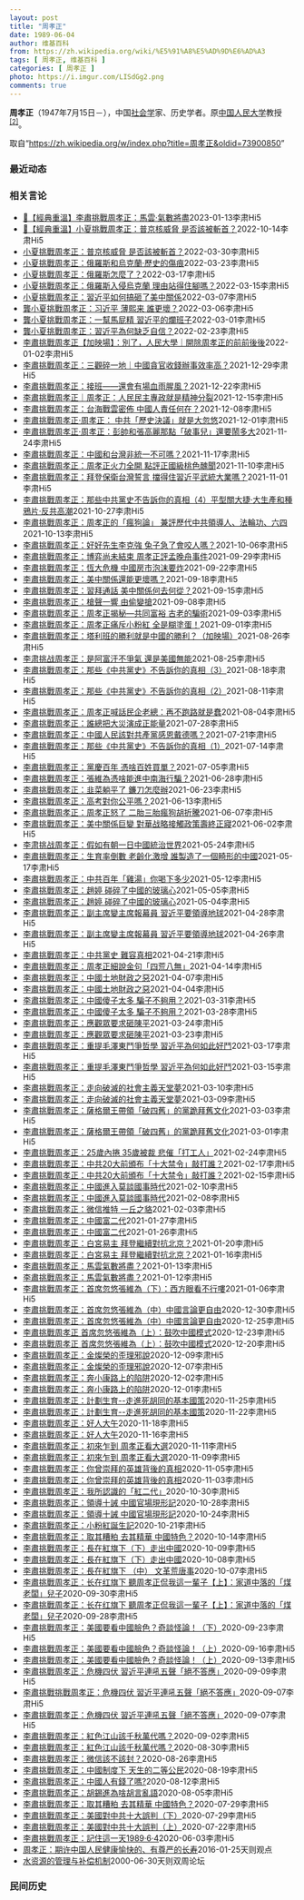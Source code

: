 ```yaml
---
layout: post
title: "周孝正"
date: 1989-06-04
author: 维基百科
from: https://zh.wikipedia.org/wiki/%E5%91%A8%E5%AD%9D%E6%AD%A3
tags: [ 周孝正, 维基百科 ]
categories: [ 周孝正 ]
photo: https://i.imgur.com/LISdGg2.png
comments: true
---
```

<div class="mw-parser-output">
<p><b>周孝正</b>（1947年7月15日<span class="useeditintro" title="Template:BLP editintro">－</span>），中国<a href="/wiki/%E7%A4%BE%E4%BC%9A%E5%AD%A6" title="社会学">社会学</a>家、历史学者。原<a href="/wiki/%E4%B8%AD%E5%9B%BD%E4%BA%BA%E6%B0%91%E5%A4%A7%E5%AD%A6" title="中国人民大学">中国人民大学</a>教授<sup id="cite_ref-2" class="reference"><a href="#cite_note-2">[2]</a></sup>。
</p>
</div><!--esi <esi:include src="/esitest-fa8a495983347898/content" /> --><noscript><img src="//zh.wikipedia.org/wiki/Special:CentralAutoLogin/start?type=1x1" alt="" title="" width="1" height="1" style="border: none; position: absolute;"></noscript>
<div class="printfooter" data-nosnippet="">取自“<a dir="ltr" href="https://zh.wikipedia.org/w/index.php?title=周孝正&amp;oldid=73900850">https://zh.wikipedia.org/w/index.php?title=周孝正&amp;oldid=73900850</a>”</div><div id="recent-news"><h3>最近动态</h3><ul></ul></div><div id="open-opinion"><h3>相关言论</h3><ul><li><a href="https://nodebe4.github.io/opinion/2023-01-13/%E7%B6%93%E5%85%B8%E9%87%8D%E6%BA%AB-%E6%9D%8E%E8%82%85%E6%8C%91%E6%88%B0%E5%91%A8%E5%AD%9D%E6%AD%A3-%E9%A6%AC%E9%9B%B2-%E6%B0%A3%E6%95%B8%E5%B0%87%E7%9B%A1/" title="Hi5第一頻道">🌟【經典重溫】李肅挑戰周孝正：馬雲·氣數將盡</a><time>2023-01-13</time><a class="tag">李肃Hi5</a></li>
<li><a href="https://nodebe4.github.io/opinion/2022-10-14/%E7%B6%93%E5%85%B8%E9%87%8D%E6%BA%AB-%E5%B0%8F%E5%A4%8F%E6%8C%91%E6%88%B0%E5%91%A8%E5%AD%9D%E6%AD%A3-%E6%99%AE%E4%BA%AC%E6%A0%B8%E5%A8%81%E8%84%85-%E6%98%AF%E5%90%A6%E8%A9%B2%E8%A2%AB%E6%96%AC%E9%A6%96/" title="Hi5第一頻道">🌟【經典重溫】小夏挑戰周孝正：普京核威脅 是否該被斬首？</a><time>2022-10-14</time><a class="tag">李肃Hi5</a></li>
<li><a href="https://nodebe4.github.io/opinion/2022-03-30/%E5%B0%8F%E5%A4%8F%E6%8C%91%E6%88%B0%E5%91%A8%E5%AD%9D%E6%AD%A3-%E6%99%AE%E4%BA%AC%E6%A0%B8%E5%A8%81%E8%84%85-%E6%98%AF%E5%90%A6%E8%A9%B2%E8%A2%AB%E6%96%AC%E9%A6%96/" title="Hi5第一頻道">小夏挑戰周孝正：普京核威脅 是否該被斬首？</a><time>2022-03-30</time><a class="tag">李肃Hi5</a></li>
<li><a href="https://nodebe4.github.io/opinion/2022-03-23/%E5%B0%8F%E5%A4%8F%E6%8C%91%E6%88%B0%E5%91%A8%E5%AD%9D%E6%AD%A3-%E4%BF%84%E7%BE%85%E6%96%AF%E5%92%8C%E7%83%8F%E5%85%8B%E8%98%AD-%E6%AD%B7%E5%8F%B2%E7%9A%84%E5%82%B7%E7%97%95/" title="Hi5第一頻道">小夏挑戰周孝正：俄羅斯和烏克蘭·歷史的傷痕</a><time>2022-03-23</time><a class="tag">李肃Hi5</a></li>
<li><a href="https://nodebe4.github.io/opinion/2022-03-17/%E5%B0%8F%E5%A4%8F%E6%8C%91%E6%88%B0%E5%91%A8%E5%AD%9D%E6%AD%A3-%E4%BF%84%E7%BE%85%E6%96%AF%E6%80%8E%E9%BA%BC%E4%BA%86/" title="Hi5第一頻道">小夏挑戰周孝正：俄羅斯怎麼了？</a><time>2022-03-17</time><a class="tag">李肃Hi5</a></li>
<li><a href="https://nodebe4.github.io/opinion/2022-03-15/%E5%B0%8F%E5%A4%8F%E6%8C%91%E6%88%B0%E5%91%A8%E5%AD%9D%E6%AD%A3-%E4%BF%84%E7%BE%85%E6%96%AF%E5%85%A5%E4%BE%B5%E7%83%8F%E5%85%8B%E8%98%AD-%E7%90%86%E7%94%B1%E7%AB%99%E5%BE%97%E4%BD%8F%E8%85%B3%E5%97%8E/" title="Hi5第一頻道">小夏挑戰周孝正：俄羅斯入侵烏克蘭 理由站得住腳嗎？</a><time>2022-03-15</time><a class="tag">李肃Hi5</a></li>
<li><a href="https://nodebe4.github.io/opinion/2022-03-07/%E5%B0%8F%E5%A4%8F%E6%8C%91%E6%88%B0%E5%91%A8%E5%AD%9D%E6%AD%A3-%E7%BF%92%E8%BF%91%E5%B9%B3%E5%A6%82%E4%BD%95%E6%90%9E%E7%A0%B8%E4%BA%86%E7%BE%8E%E4%B8%AD%E9%97%9C%E4%BF%82/" title="Hi5第一頻道">小夏挑戰周孝正：習近平如何搞砸了美中關係</a><time>2022-03-07</time><a class="tag">李肃Hi5</a></li>
<li><a href="https://nodebe4.github.io/opinion/2022-03-06/%E9%BE%94%E5%B0%8F%E5%A4%8F%E6%8C%91%E6%88%B0%E5%91%A8%E5%AD%9D%E6%AD%A3-%E4%B9%A0%E8%BF%91%E5%B9%B3-%E8%96%84%E7%86%99%E6%9D%A5-%E8%AA%B0%E6%9B%B4%E5%A3%9E/" title="Hi5第一頻道">龔小夏挑戰周孝正：习近平 薄熙来 誰更壞？</a><time>2022-03-06</time><a class="tag">李肃Hi5</a></li>
<li><a href="https://nodebe4.github.io/opinion/2022-03-01/%E9%BE%94%E5%B0%8F%E5%A4%8F%E6%8C%91%E6%88%B0%E5%91%A8%E5%AD%9D%E6%AD%A3-%E4%B8%80%E5%B9%AB%E9%A6%AC%E5%B1%81%E7%B2%BE-%E7%BF%92%E8%BF%91%E5%B9%B3%E7%9A%84%E7%88%9B%E7%8F%AD%E5%AD%90/" title="Hi5第一頻道">龔小夏挑戰周孝正：一幫馬屁精 習近平的爛班子</a><time>2022-03-01</time><a class="tag">李肃Hi5</a></li>
<li><a href="https://nodebe4.github.io/opinion/2022-02-23/%E9%BE%94%E5%B0%8F%E5%A4%8F%E6%8C%91%E6%88%B0%E5%91%A8%E5%AD%9D%E6%AD%A3-%E7%BF%92%E8%BF%91%E5%B9%B3%E7%82%BA%E4%BD%95%E7%BC%BA%E4%B9%8F%E8%87%AA%E4%BF%A1/" title="Hi5第一頻道">龔小夏挑戰周孝正：習近平為何缺乏自信？</a><time>2022-02-23</time><a class="tag">李肃Hi5</a></li>
<li><a href="https://nodebe4.github.io/opinion/2022-01-02/%E6%9D%8E%E8%82%85%E6%8C%91%E6%88%B0%E5%91%A8%E5%AD%9D%E6%AD%A3-%E5%8A%A0%E6%98%A0%E5%A0%B4-%E5%88%A5%E4%BA%86-%E4%BA%BA%E6%B0%91%E5%A4%A7%E5%AD%B8-%E9%96%8B%E9%99%A4%E5%91%A8%E5%AD%9D%E6%AD%A3%E7%9A%84%E5%89%8D%E5%89%8D%E5%BE%8C%E5%BE%8C/" title="李肅Hi5第一頻道">李肅挑戰周孝正【加映場】：別了，人民大學｜開除周孝正的前前後後</a><time>2022-01-02</time><a class="tag">李肃Hi5</a></li>
<li><a href="https://nodebe4.github.io/opinion/2021-12-29/%E6%9D%8E%E8%82%85%E6%8C%91%E6%88%B0%E5%91%A8%E5%AD%9D%E6%AD%A3-%E4%B8%89%E8%A7%80%E7%A2%8E%E4%B8%80%E5%9C%B0-%E4%B8%AD%E5%9C%8B%E8%B2%AA%E5%AE%98%E6%94%B6%E9%8C%A2%E8%BE%A6%E4%BA%8B%E6%95%88%E7%8E%87%E9%AB%98/" title="李肅Hi5第一頻道">李肅挑戰周孝正：三觀碎一地｜中國貪官收錢辦事效率高？</a><time>2021-12-29</time><a class="tag">李肃Hi5</a></li>
<li><a href="https://nodebe4.github.io/opinion/2021-12-22/%E6%9D%8E%E8%82%85%E6%8C%91%E6%88%B0%E5%91%A8%E5%AD%9D%E6%AD%A3-%E6%8E%A5%E7%8F%AD-%E9%82%84%E6%9C%83%E6%9C%89%E5%A0%B4%E8%A1%80%E9%9B%A8%E8%85%A5%E9%A2%A8/" title="李肅Hi5第一頻道">李肅挑戰周孝正：接班——還會有場血雨腥風？</a><time>2021-12-22</time><a class="tag">李肃Hi5</a></li>
<li><a href="https://nodebe4.github.io/opinion/2021-12-15/%E6%9D%8E%E8%82%85%E6%8C%91%E6%88%B0%E5%91%A8%E5%AD%9D%E6%AD%A3-%E5%91%A8%E5%AD%9D%E6%AD%A3-%E4%BA%BA%E6%B0%91%E6%B0%91%E4%B8%BB%E5%B0%88%E6%94%BF%E5%B0%B1%E6%98%AF%E7%B2%BE%E7%A5%9E%E5%88%86%E8%A3%82/" title="李肅Hi5第一頻道">李肅挑戰周孝正｜周孝正：人民民主專政就是精神分裂</a><time>2021-12-15</time><a class="tag">李肃Hi5</a></li>
<li><a href="https://nodebe4.github.io/opinion/2021-12-08/%E6%9D%8E%E8%82%85%E6%8C%91%E6%88%B0%E5%91%A8%E5%AD%9D%E6%AD%A3-%E5%8F%B0%E6%B5%B7%E6%88%B0%E9%9B%B2%E5%AF%86%E4%BD%88-%E4%B8%AD%E5%9C%8B%E4%BA%BA%E8%B2%AC%E4%BB%BB%E4%BD%95%E5%9C%A8/" title="李肅Hi5第一頻道">李肅挑戰周孝正：台海戰雲密佈 中國人責任何在？</a><time>2021-12-08</time><a class="tag">李肃Hi5</a></li>
<li><a href="https://nodebe4.github.io/opinion/2021-12-01/%E6%9D%8E%E8%82%85%E6%8C%91%E6%88%B0%E5%91%A8%E5%AD%9D%E6%AD%A3-%E5%91%A8%E5%AD%9D%E6%AD%A3-%E4%B8%AD%E5%85%B1-%E6%AD%B7%E5%8F%B2%E6%B1%BA%E8%AD%B0-%E5%B0%B1%E6%98%AF%E5%A4%A7%E5%BF%BD%E6%82%A0/" title="李肅Hi5第一頻道">李肅挑戰周孝正·周孝正： 中共「歷史決議」就是大忽悠</a><time>2021-12-01</time><a class="tag">李肃Hi5</a></li>
<li><a href="https://nodebe4.github.io/opinion/2021-11-24/%E6%9D%8E%E8%82%85%E6%8C%91%E6%88%B0%E5%91%A8%E5%AD%9D%E6%AD%A3-%E5%91%A8%E5%AD%9D%E6%AD%A3-%E5%BD%AD%E5%B8%A5%E5%92%8C%E5%BC%B5%E9%AB%98%E9%BA%97%E9%82%A3%E9%BB%9E-%E7%A0%B4%E4%BA%8B%E5%85%92-%E9%82%84%E8%A6%81%E9%AC%A7%E5%A4%9A%E5%A4%A7/" title="李肅Hi5第一頻道">李肅挑戰周孝正·周孝正：彭帥和張高麗那點「破事兒」還要鬧多大</a><time>2021-11-24</time><a class="tag">李肃Hi5</a></li>
<li><a href="https://nodebe4.github.io/opinion/2021-11-17/%E6%9D%8E%E8%82%85%E6%8C%91%E6%88%B0%E5%91%A8%E5%AD%9D%E6%AD%A3-%E4%B8%AD%E5%9C%8B%E5%92%8C%E5%8F%B0%E7%81%A3%E9%9D%9E%E7%B5%B1%E4%B8%80%E4%B8%8D%E5%8F%AF%E5%97%8E/" title="李肅Hi5第一頻道">李肅挑戰周孝正：中國和台灣非統一不可嗎？</a><time>2021-11-17</time><a class="tag">李肃Hi5</a></li>
<li><a href="https://nodebe4.github.io/opinion/2021-11-10/%E6%9D%8E%E8%82%85%E6%8C%91%E6%88%B0%E5%91%A8%E5%AD%9D%E6%AD%A3-%E5%91%A8%E5%AD%9D%E6%AD%A3%E7%81%AB%E5%8A%9B%E5%85%A8%E9%96%8B-%E9%BB%9E%E8%A9%95%E6%AD%A3%E5%9C%8B%E7%B4%9A%E6%A1%83%E8%89%B2%E9%86%9C%E8%81%9E/" title="李肅Hi5第一頻道">李肅挑戰周孝正：周孝正火力全開 點評正國級桃色醜聞</a><time>2021-11-10</time><a class="tag">李肃Hi5</a></li>
<li><a href="https://nodebe4.github.io/opinion/2021-11-01/%E6%9D%8E%E8%82%85%E6%8C%91%E6%88%B0%E5%91%A8%E5%AD%9D%E6%AD%A3-%E6%8B%9C%E7%99%BB%E4%BF%9D%E8%A1%9B%E5%8F%B0%E7%81%A3%E8%AA%93%E8%A8%80-%E6%93%8B%E5%BE%97%E4%BD%8F%E7%BF%92%E8%BF%91%E5%B9%B3%E6%AD%A6%E7%B5%B1%E5%A4%A7%E6%A5%AD%E5%97%8E/" title="李肅Hi5第一頻道">李肅挑戰周孝正：拜登保衛台灣誓言 擋得住習近平武統大業嗎？</a><time>2021-11-01</time><a class="tag">李肃Hi5</a></li>
<li><a href="https://nodebe4.github.io/opinion/2021-10-27/%E6%9D%8E%E8%82%85%E6%8C%91%E6%88%B0%E5%91%A8%E5%AD%9D%E6%AD%A3-%E9%82%A3%E4%BA%9B%E4%B8%AD%E5%85%B1%E9%BB%A8%E5%8F%B2%E4%B8%8D%E5%91%8A%E8%A8%B4%E4%BD%A0%E7%9A%84%E7%9C%9F%E7%9B%B8-4-%E5%B9%B3%E5%9E%8B%E9%97%9C%E5%A4%A7%E6%8D%B7-%E5%A4%A7%E7%94%9F%E7%94%A2%E5%92%8C%E7%A8%AE%E9%B4%89%E7%89%87-%E5%8F%8D%E5%85%B1%E9%AB%98%E6%BD%AE/" title="李肅Hi5第一頻道">李肅挑戰周孝正：那些中共黨史不告訴你的真相（4）平型關大捷·大生產和種鴉片·反共高潮</a><time>2021-10-27</time><a class="tag">李肃Hi5</a></li>
<li><a href="https://nodebe4.github.io/opinion/2021-10-13/%E6%9D%8E%E8%82%85%E6%8C%91%E6%88%B0%E5%91%A8%E5%AD%9D%E6%AD%A3-%E5%91%A8%E5%AD%9D%E6%AD%A3%E7%9A%84-%E7%98%8B%E7%8B%97%E8%AB%96-%E5%85%BC%E8%A9%95%E6%AD%B7%E4%BB%A3%E4%B8%AD%E5%85%B1%E9%A0%98%E5%B0%8E%E4%BA%BA-%E6%B3%95%E8%BC%AA%E5%8A%9F-%E5%85%AD%E5%9B%9B/" title="李肅Hi5第一頻道">李肅挑戰周孝正：周孝正的「瘋狗論」 兼評歷代中共領導人、法輪功、六四</a><time>2021-10-13</time><a class="tag">李肃Hi5</a></li>
<li><a href="https://nodebe4.github.io/opinion/2021-10-06/%E6%9D%8E%E8%82%85%E6%8C%91%E6%88%B0%E5%91%A8%E5%AD%9D%E6%AD%A3-%E5%A5%BD%E5%A5%BD%E5%85%88%E7%94%9F%E6%9D%8E%E5%85%8B%E5%BC%B7-%E5%85%94%E5%AD%90%E6%80%A5%E4%BA%86%E6%9C%83%E5%92%AC%E4%BA%BA%E5%97%8E/" title="李肅Hi5第一頻道">李肅挑戰周孝正：好好先生李克強 兔子急了會咬人嗎？</a><time>2021-10-06</time><a class="tag">李肃Hi5</a></li>
<li><a href="https://nodebe4.github.io/opinion/2021-09-29/%E6%9D%8E%E8%82%85%E6%8C%91%E6%88%B0%E5%91%A8%E5%AD%9D%E6%AD%A3-%E5%8D%9A%E5%BC%88%E5%B0%9A%E6%9C%AA%E7%B5%90%E6%9D%9F-%E5%91%A8%E5%AD%9D%E6%AD%A3%E8%A9%95%E5%AD%9F%E6%99%9A%E8%88%9F%E4%BA%8B%E4%BB%B6/" title="李肅Hi5第一頻道">李肅挑戰周孝正：博弈尚未結束 周孝正評孟晚舟事件</a><time>2021-09-29</time><a class="tag">李肃Hi5</a></li>
<li><a href="https://nodebe4.github.io/opinion/2021-09-22/%E6%9D%8E%E8%82%85%E6%8C%91%E6%88%B0%E5%91%A8%E5%AD%9D%E6%AD%A3-%E6%81%86%E5%A4%A7%E5%8D%B1%E6%A9%9F-%E4%B8%AD%E5%9C%8B%E6%88%BF%E5%B8%82%E6%B3%A1%E6%B2%AB%E8%A6%81%E7%82%B8/" title="李肅Hi5第一頻道">李肅挑戰周孝正：恆大危機 中國房市泡沫要炸</a><time>2021-09-22</time><a class="tag">李肃Hi5</a></li>
<li><a href="https://nodebe4.github.io/opinion/2021-09-18/%E6%9D%8E%E8%82%85%E6%8C%91%E6%88%B0%E5%91%A8%E5%AD%9D%E6%AD%A3-%E7%BE%8E%E4%B8%AD%E9%97%9C%E4%BF%82%E9%82%84%E8%83%BD%E6%9B%B4%E5%A3%9E%E5%97%8E/" title="李肅Hi5第一頻道">李肅挑戰周孝正：美中關係還能更壞嗎？</a><time>2021-09-18</time><a class="tag">李肃Hi5</a></li>
<li><a href="https://nodebe4.github.io/opinion/2021-09-15/%E6%9D%8E%E8%82%85%E6%8C%91%E6%88%B0%E5%91%A8%E5%AD%9D%E6%AD%A3-%E7%BF%92%E6%8B%9C%E9%80%9A%E8%A9%B1-%E7%BE%8E%E4%B8%AD%E9%97%9C%E4%BF%82%E4%BD%95%E5%8E%BB%E4%BD%95%E5%BE%9E/" title="李肅Hi5第一頻道">李肅挑戰周孝正：習拜通話 美中關係何去何從？</a><time>2021-09-15</time><a class="tag">李肃Hi5</a></li>
<li><a href="https://nodebe4.github.io/opinion/2021-09-08/%E6%9D%8E%E8%82%85%E6%8C%91%E6%88%B0%E5%91%A8%E5%AD%9D%E6%AD%A3-%E6%A7%8D%E8%81%B2%E4%B8%80%E9%9F%BF-%E7%94%B1%E5%81%B7%E8%AE%8A%E6%90%B6/" title="李肅Hi5第一頻道">李肅挑戰周孝正：槍聲一響 由偷變搶</a><time>2021-09-08</time><a class="tag">李肃Hi5</a></li>
<li><a href="https://nodebe4.github.io/opinion/2021-09-03/%E6%9D%8E%E8%82%85%E6%8C%91%E6%88%B0%E5%91%A8%E5%AD%9D%E6%AD%A3-%E5%91%A8%E5%AD%9D%E6%AD%A3%E6%8F%AD%E7%A7%98-%E5%85%B1%E5%90%8C%E5%AF%8C%E8%A3%95-%E5%8F%A4%E8%80%81%E7%9A%84%E9%A8%99%E8%A1%93/" title="李肅Hi5第一頻道">李肅挑戰周孝正：周孝正揭秘—共同富裕 古老的騙術</a><time>2021-09-03</time><a class="tag">李肃Hi5</a></li>
<li><a href="https://nodebe4.github.io/opinion/2021-09-01/%E6%9D%8E%E8%82%85%E6%8C%91%E6%88%B0%E5%91%A8%E5%AD%9D%E6%AD%A3-%E5%91%A8%E5%AD%9D%E6%AD%A3%E7%97%9B%E6%96%A5%E5%B0%8F%E7%B2%89%E7%B4%85-%E5%85%A8%E6%98%AF%E7%B3%8A%E5%A1%97%E8%9B%8B/" title="李肅Hi5第一頻道">李肅挑戰周孝正：周孝正痛斥小粉紅 全是糊塗蛋！</a><time>2021-09-01</time><a class="tag">李肃Hi5</a></li>
<li><a href="https://nodebe4.github.io/opinion/2021-08-26/%E6%9D%8E%E8%82%85%E6%8C%91%E6%88%B0%E5%91%A8%E5%AD%9D%E6%AD%A3-%E5%A1%94%E5%88%A9%E7%8F%AD%E7%9A%84%E5%8B%9D%E5%88%A9%E5%B0%B1%E6%98%AF%E4%B8%AD%E5%9C%8B%E7%9A%84%E5%8B%9D%E5%88%A9-%E5%8A%A0%E6%98%A0%E5%A0%B4/" title="李肅Hi5第一頻道">李肅挑戰周孝正：塔利班的勝利就是中國的勝利？（加映場）</a><time>2021-08-26</time><a class="tag">李肃Hi5</a></li>
<li><a href="https://nodebe4.github.io/opinion/2021-08-25/%E6%9D%8E%E8%82%83%E6%8C%91%E6%88%98%E5%91%A8%E5%AD%9D%E6%AD%A3-%E6%98%AF%E9%98%BF%E5%AF%8C%E6%B1%97%E4%B8%8D%E7%88%AD%E6%B0%A3-%E9%82%84%E6%98%AF%E7%BE%8E%E5%9C%8B%E7%84%A1%E8%83%BD/" title="李肅Hi5第一頻道">李肃挑战周孝正：是阿富汗不爭氣 還是美國無能</a><time>2021-08-25</time><a class="tag">李肃Hi5</a></li>
<li><a href="https://nodebe4.github.io/opinion/2021-08-18/%E6%9D%8E%E8%82%85%E6%8C%91%E6%88%B0%E5%91%A8%E5%AD%9D%E6%AD%A3-%E9%82%A3%E4%BA%9B-%E4%B8%AD%E5%85%B1%E9%BB%A8%E5%8F%B2-%E4%B8%8D%E5%91%8A%E8%A8%B4%E4%BD%A0%E7%9A%84%E7%9C%9F%E7%9B%B8-3/" title="李肅Hi5第一頻道">李肅挑戰周孝正：那些《中共黨史》不告訴你的真相（3）</a><time>2021-08-18</time><a class="tag">李肃Hi5</a></li>
<li><a href="https://nodebe4.github.io/opinion/2021-08-11/%E6%9D%8E%E8%82%85%E6%8C%91%E6%88%B0%E5%91%A8%E5%AD%9D%E6%AD%A3-%E9%82%A3%E4%BA%9B-%E4%B8%AD%E5%85%B1%E9%BB%A8%E5%8F%B2-%E4%B8%8D%E5%91%8A%E8%A8%B4%E4%BD%A0%E7%9A%84%E7%9C%9F%E7%9B%B8-2/" title="李肅Hi5第一頻道">李肅挑戰周孝正：那些《中共黨史》不告訴你的真相（2）</a><time>2021-08-11</time><a class="tag">李肃Hi5</a></li>
<li><a href="https://nodebe4.github.io/opinion/2021-08-04/%E6%9D%8E%E8%82%85%E6%8C%91%E6%88%B0%E5%91%A8%E5%AD%9D%E6%AD%A3-%E5%91%A8%E5%AD%9D%E6%AD%A3%E5%96%8A%E8%A9%B1%E6%B0%91%E4%BC%81%E8%80%81%E7%B8%BD-%E5%86%8D%E4%B8%8D%E8%B7%91%E8%B7%AF%E5%B0%B1%E6%98%AF%E8%A0%A2/" title="李肅Hi5第一頻道">李肅挑戰周孝正：周孝正喊話民企老總：再不跑路就是蠢</a><time>2021-08-04</time><a class="tag">李肃Hi5</a></li>
<li><a href="https://nodebe4.github.io/opinion/2021-07-28/%E6%9D%8E%E8%82%85%E6%8C%91%E6%88%B0%E5%91%A8%E5%AD%9D%E6%AD%A3-%E8%AA%B0%E7%B8%BD%E6%8A%8A%E5%A4%A7%E7%81%BD%E6%BC%94%E6%88%90%E6%AD%A3%E8%83%BD%E9%87%8F/" title="李肅Hi5第一頻道">李肅挑戰周孝正：誰總把大災演成正能量</a><time>2021-07-28</time><a class="tag">李肃Hi5</a></li>
<li><a href="https://nodebe4.github.io/opinion/2021-07-21/%E6%9D%8E%E8%82%85%E6%8C%91%E6%88%B0%E5%91%A8%E5%AD%9D%E6%AD%A3-%E4%B8%AD%E5%9C%8B%E4%BA%BA%E6%B0%91%E8%A9%B2%E5%B0%8D%E5%85%B1%E7%94%A2%E9%BB%A8%E6%84%9F%E6%81%A9%E6%88%B4%E5%BE%B7%E5%97%8E/" title="李肅Hi5第一頻道">李肅挑戰周孝正：中國人民該對共產黨感恩戴德嗎？</a><time>2021-07-21</time><a class="tag">李肃Hi5</a></li>
<li><a href="https://nodebe4.github.io/opinion/2021-07-14/%E6%9D%8E%E8%82%85%E6%8C%91%E6%88%B0%E5%91%A8%E5%AD%9D%E6%AD%A3-%E9%82%A3%E4%BA%9B-%E4%B8%AD%E5%85%B1%E9%BB%A8%E5%8F%B2-%E4%B8%8D%E5%91%8A%E8%A8%B4%E4%BD%A0%E7%9A%84%E7%9C%9F%E7%9B%B8-1/" title="李肅Hi5第一頻道">李肅挑戰周孝正：那些《中共黨史》不告訴你的真相（1）</a><time>2021-07-14</time><a class="tag">李肃Hi5</a></li>
<li><a href="https://nodebe4.github.io/opinion/2021-07-05/%E6%9D%8E%E8%82%85%E6%8C%91%E6%88%B0%E5%91%A8%E5%AD%9D%E6%AD%A3-%E9%BB%A8%E6%85%B6%E7%99%BE%E5%B9%B4-%E6%86%91%E5%95%A5%E7%99%BE%E5%A7%93%E8%B2%B7%E5%96%AE/" title="李肅Hi5第一頻道">李肅挑戰周孝正：黨慶百年 憑啥百姓買單？</a><time>2021-07-05</time><a class="tag">李肃Hi5</a></li>
<li><a href="https://nodebe4.github.io/opinion/2021-06-28/%E6%9D%8E%E8%82%85%E6%8C%91%E6%88%B0%E5%91%A8%E5%AD%9D%E6%AD%A3-%E5%BC%B5%E7%B6%AD%E7%82%BA%E6%86%91%E5%95%A5%E8%83%BD%E9%80%B2%E4%B8%AD%E5%8D%97%E6%B5%B7%E8%A1%8C%E9%A8%99/" title="李肅Hi5第一頻道">李肅挑戰周孝正：張維為憑啥能進中南海行騙？</a><time>2021-06-28</time><a class="tag">李肃Hi5</a></li>
<li><a href="https://nodebe4.github.io/opinion/2021-06-23/%E6%9D%8E%E8%82%85%E6%8C%91%E6%88%B0%E5%91%A8%E5%AD%9D%E6%AD%A3-%E9%9F%AD%E8%8F%9C%E8%BA%BA%E5%B9%B3%E4%BA%86-%E9%90%AE%E5%88%80%E6%80%8E%E9%BA%BC%E8%BE%A6/" title="李肅Hi5第一頻道">李肅挑戰周孝正：韭菜躺平了 鐮刀怎麼辦</a><time>2021-06-23</time><a class="tag">李肃Hi5</a></li>
<li><a href="https://nodebe4.github.io/opinion/2021-06-13/%E6%9D%8E%E8%82%85%E6%8C%91%E6%88%B0%E5%91%A8%E5%AD%9D%E6%AD%A3-%E9%AB%98%E8%80%83%E5%B0%8D%E4%BD%A0%E5%85%AC%E5%B9%B3%E5%97%8E/" title="李肅Hi5第一頻道">李肅挑戰周孝正：高考對你公平嗎？</a><time>2021-06-13</time><a class="tag">李肃Hi5</a></li>
<li><a href="https://nodebe4.github.io/opinion/2021-06-07/%E6%9D%8E%E8%82%85%E6%8C%91%E6%88%B0%E5%91%A8%E5%AD%9D%E6%AD%A3-%E5%91%A8%E5%AD%9D%E6%AD%A3%E6%80%92%E4%BA%86-%E4%BA%8C%E8%83%8E%E4%B8%89%E8%83%8E%E7%98%8B%E7%8B%97%E8%83%A1%E6%8A%98%E9%A8%B0/" title="李肅Hi5第一頻道">李肅挑戰周孝正：周孝正怒了 二胎三胎瘋狗胡折騰</a><time>2021-06-07</time><a class="tag">李肃Hi5</a></li>
<li><a href="https://nodebe4.github.io/opinion/2021-06-02/%E6%9D%8E%E8%82%85%E6%8C%91%E6%88%B0%E5%91%A8%E5%AD%9D%E6%AD%A3-%E7%BE%8E%E4%B8%AD%E9%97%9C%E4%BF%82%E5%B7%A8%E8%AE%8A-%E5%B0%8D%E8%8F%AF%E6%88%98%E7%95%A5%E6%8E%A5%E8%A7%B8%E6%94%BF%E7%AD%96%E5%A3%BD%E7%B5%82%E6%AD%A3%E5%AF%A2/" title="李肅Hi5第一頻道">李肅挑戰周孝正：美中關係巨變 對華战略接觸政策壽終正寢</a><time>2021-06-02</time><a class="tag">李肃Hi5</a></li>
<li><a href="https://nodebe4.github.io/opinion/2021-05-24/%E6%9D%8E%E8%82%83%E6%8C%91%E6%88%98%E5%91%A8%E5%AD%9D%E6%AD%A3-%E5%81%87%E5%A6%82%E6%9C%89%E6%9C%9D%E4%B8%80%E6%97%A5%E4%B8%AD%E5%9C%8B%E7%B5%B1%E6%B2%BB%E4%B8%96%E7%95%8C/" title="李肅Hi5第一頻道">李肃挑战周孝正：假如有朝一日中國統治世界</a><time>2021-05-24</time><a class="tag">李肃Hi5</a></li>
<li><a href="https://nodebe4.github.io/opinion/2021-05-17/%E6%9D%8E%E8%82%85%E6%8C%91%E6%88%B0%E5%91%A8%E5%AD%9D%E6%AD%A3-%E7%94%9F%E8%82%B2%E7%8E%87%E5%80%92%E6%95%B8-%E8%80%81%E9%BD%A1%E5%8C%96%E6%BF%80%E5%A2%9E-%E8%AA%B0%E8%A3%BD%E9%80%A0%E4%BA%86%E4%B8%80%E5%80%8B%E7%95%B8%E5%BD%A2%E7%9A%84%E4%B8%AD%E5%9C%8B/" title="李肅Hi5第一頻道">李肅挑戰周孝正：生育率倒數 老齡化激增 誰製造了一個畸形的中國</a><time>2021-05-17</time><a class="tag">李肃Hi5</a></li>
<li><a href="https://nodebe4.github.io/opinion/2021-05-12/%E6%9D%8E%E8%82%85%E6%8C%91%E6%88%B0%E5%91%A8%E5%AD%9D%E6%AD%A3-%E4%B8%AD%E5%85%B1%E7%99%BE%E5%B9%B4-%E9%9B%9E%E6%B9%AF-%E4%BD%A0%E5%96%9D%E4%B8%8B%E5%A4%9A%E5%B0%91/" title="李肅Hi5第一頻道">李肅挑戰周孝正：中共百年「雞湯」你喝下多少</a><time>2021-05-12</time><a class="tag">李肃Hi5</a></li>
<li><a href="https://nodebe4.github.io/opinion/2021-05-05/%E6%9D%8E%E8%82%85%E6%8C%91%E6%88%B0%E5%91%A8%E5%AD%9D%E6%AD%A3-%E8%B6%99%E5%A9%B7-%E7%A2%B0%E7%A2%8E%E4%BA%86%E4%B8%AD%E5%9C%8B%E7%9A%84%E7%8E%BB%E7%92%83%E5%BF%83/" title="李肅Hi5第一頻道">李肅挑戰周孝正：趙婷 碰碎了中國的玻璃心</a><time>2021-05-05</time><a class="tag">李肃Hi5</a></li>
<li><a href="https://nodebe4.github.io/opinion/2021-05-04/%E6%9D%8E%E8%82%85%E6%8C%91%E6%88%B0%E5%91%A8%E5%AD%9D%E6%AD%A3-%E8%B6%99%E5%A9%B7-%E7%A2%B0%E7%A2%8E%E4%BA%86%E4%B8%AD%E5%9C%8B%E7%9A%84%E7%8E%BB%E7%92%83%E5%BF%83/" title="李肅Hi5第一頻道">李肅挑戰周孝正：趙婷 碰碎了中國的玻璃心</a><time>2021-05-04</time><a class="tag">李肃Hi5</a></li>
<li><a href="https://nodebe4.github.io/opinion/2021-04-28/%E6%9D%8E%E8%82%85%E6%8C%91%E6%88%B0%E5%91%A8%E5%AD%9D%E6%AD%A3-%E5%89%AF%E4%B8%BB%E5%B8%AD%E8%AE%8A%E4%B8%BB%E5%B8%AD%E5%A0%B1%E5%B9%95%E5%93%A1-%E7%BF%92%E8%BF%91%E5%B9%B3%E8%A6%81%E9%A0%98%E5%B0%8E%E5%9C%B0%E7%90%83/" title="李肅Hi5第一頻道">李肅挑戰周孝正：副主席變主席報幕員 習近平要領導地球</a><time>2021-04-28</time><a class="tag">李肃Hi5</a></li>
<li><a href="https://nodebe4.github.io/opinion/2021-04-26/%E6%9D%8E%E8%82%85%E6%8C%91%E6%88%B0%E5%91%A8%E5%AD%9D%E6%AD%A3-%E5%89%AF%E4%B8%BB%E5%B8%AD%E8%AE%8A%E4%B8%BB%E5%B8%AD%E5%A0%B1%E5%B9%95%E5%93%A1-%E7%BF%92%E8%BF%91%E5%B9%B3%E8%A6%81%E9%A0%98%E5%B0%8E%E5%9C%B0%E7%90%83/" title="李肅Hi5第一頻道">李肅挑戰周孝正：副主席變主席報幕員 習近平要領導地球</a><time>2021-04-26</time><a class="tag">李肃Hi5</a></li>
<li><a href="https://nodebe4.github.io/opinion/2021-04-21/%E6%9D%8E%E8%82%85%E6%8C%91%E6%88%B0%E5%91%A8%E5%AD%9D%E6%AD%A3-%E4%B8%AD%E5%85%B1%E9%BB%A8%E5%8F%B2-%E9%9B%A3%E5%AE%B9%E7%9C%9F%E7%9B%B8/" title="李肅Hi5第一頻道">李肅挑戰周孝正：中共黨史 難容真相</a><time>2021-04-21</time><a class="tag">李肃Hi5</a></li>
<li><a href="https://nodebe4.github.io/opinion/2021-04-14/%E6%9D%8E%E8%82%85%E6%8C%91%E6%88%B0%E5%91%A8%E5%AD%9D%E6%AD%A3-%E5%91%A8%E5%AD%9D%E6%AD%A3%E7%B4%B0%E8%AA%AA%E9%87%91%E5%8F%A5-%E5%9B%9B%E8%8D%92%E5%85%AB%E7%84%A1/" title="李肅Hi5第一頻道">李肅挑戰周孝正：周孝正細說金句「四荒八無」</a><time>2021-04-14</time><a class="tag">李肃Hi5</a></li>
<li><a href="https://nodebe4.github.io/opinion/2021-04-07/%E6%9D%8E%E8%82%85%E6%8C%91%E6%88%B0%E5%91%A8%E5%AD%9D%E6%AD%A3-%E4%B8%AD%E5%9C%8B%E5%9C%9F%E5%9C%B0%E8%B2%A1%E6%94%BF%E4%B9%8B%E6%83%A1/" title="李肅Hi5第一頻道">李肅挑戰周孝正：中國土地財政之惡</a><time>2021-04-07</time><a class="tag">李肃Hi5</a></li>
<li><a href="https://nodebe4.github.io/opinion/2021-04-04/%E6%9D%8E%E8%82%85%E6%8C%91%E6%88%B0%E5%91%A8%E5%AD%9D%E6%AD%A3-%E4%B8%AD%E5%9C%8B%E5%9C%9F%E5%9C%B0%E8%B2%A1%E6%94%BF%E4%B9%8B%E6%83%A1/" title="李肅Hi5第一頻道">李肅挑戰周孝正：中國土地財政之惡</a><time>2021-04-04</time><a class="tag">李肃Hi5</a></li>
<li><a href="https://nodebe4.github.io/opinion/2021-03-31/%E6%9D%8E%E8%82%85%E6%8C%91%E6%88%B0%E5%91%A8%E5%AD%9D%E6%AD%A3-%E4%B8%AD%E5%9C%8B%E5%82%BB%E5%AD%90%E5%A4%AA%E5%A4%9A-%E9%A8%99%E5%AD%90%E4%B8%8D%E5%A4%A0%E7%94%A8/" title="李肅Hi5第一頻道">李肅挑戰周孝正：中國傻子太多 騙子不夠用？</a><time>2021-03-31</time><a class="tag">李肃Hi5</a></li>
<li><a href="https://nodebe4.github.io/opinion/2021-03-28/%E6%9D%8E%E8%82%85%E6%8C%91%E6%88%B0%E5%91%A8%E5%AD%9D%E6%AD%A3-%E4%B8%AD%E5%9C%8B%E5%82%BB%E5%AD%90%E5%A4%AA%E5%A4%9A-%E9%A8%99%E5%AD%90%E4%B8%8D%E5%A4%A0%E7%94%A8/" title="李肅Hi5第一頻道">李肅挑戰周孝正：中國傻子太多 騙子不夠用？</a><time>2021-03-28</time><a class="tag">李肃Hi5</a></li>
<li><a href="https://nodebe4.github.io/opinion/2021-03-24/%E6%9D%8E%E8%82%85%E6%8C%91%E6%88%B0%E5%91%A8%E5%AD%9D%E6%AD%A3-%E6%87%89%E8%A7%80%E7%9C%BE%E8%A6%81%E6%B1%82%E7%A0%B8%E9%99%B3%E5%B9%B3/" title="李肅Hi5第一頻道">李肅挑戰周孝正：應觀眾要求砸陳平</a><time>2021-03-24</time><a class="tag">李肃Hi5</a></li>
<li><a href="https://nodebe4.github.io/opinion/2021-03-23/%E6%9D%8E%E8%82%85%E6%8C%91%E6%88%B0%E5%91%A8%E5%AD%9D%E6%AD%A3-%E6%87%89%E8%A7%80%E7%9C%BE%E8%A6%81%E6%B1%82%E7%A0%B8%E9%99%B3%E5%B9%B3/" title="李肅Hi5第一頻道">李肅挑戰周孝正：應觀眾要求砸陳平</a><time>2021-03-23</time><a class="tag">李肃Hi5</a></li>
<li><a href="https://nodebe4.github.io/opinion/2021-03-17/%E6%9D%8E%E8%82%85%E6%8C%91%E6%88%B0%E5%91%A8%E5%AD%9D%E6%AD%A3-%E9%87%8D%E6%8F%90%E6%AF%9B%E6%BE%A4%E6%9D%B1%E9%AC%A5%E7%88%AD%E5%93%B2%E5%AD%B8-%E7%BF%92%E8%BF%91%E5%B9%B3%E7%82%BA%E4%BD%95%E5%A6%82%E6%AD%A4%E5%A5%BD%E9%AC%A5/" title="李肅Hi5第一頻道">李肅挑戰周孝正：重提毛澤東鬥爭哲學 習近平為何如此好鬥</a><time>2021-03-17</time><a class="tag">李肃Hi5</a></li>
<li><a href="https://nodebe4.github.io/opinion/2021-03-15/%E6%9D%8E%E8%82%85%E6%8C%91%E6%88%B0%E5%91%A8%E5%AD%9D%E6%AD%A3-%E9%87%8D%E6%8F%90%E6%AF%9B%E6%BE%A4%E6%9D%B1%E9%AC%A5%E7%88%AD%E5%93%B2%E5%AD%B8-%E7%BF%92%E8%BF%91%E5%B9%B3%E7%82%BA%E4%BD%95%E5%A6%82%E6%AD%A4%E5%A5%BD%E9%AC%A5/" title="李肅Hi5第一頻道">李肅挑戰周孝正：重提毛澤東鬥爭哲學 習近平為何如此好鬥</a><time>2021-03-15</time><a class="tag">李肃Hi5</a></li>
<li><a href="https://nodebe4.github.io/opinion/2021-03-10/%E6%9D%8E%E8%82%85%E6%8C%91%E6%88%B0%E5%91%A8%E5%AD%9D%E6%AD%A3-%E8%B5%B0%E5%90%91%E7%A0%B4%E6%BB%85%E7%9A%84%E7%A4%BE%E6%9C%83%E4%B8%BB%E7%BE%A9%E5%A4%A9%E5%A0%82%E5%A4%A2/" title="李肅Hi5第一頻道">李肅挑戰周孝正：走向破滅的社會主義天堂夢</a><time>2021-03-10</time><a class="tag">李肃Hi5</a></li>
<li><a href="https://nodebe4.github.io/opinion/2021-03-09/%E6%9D%8E%E8%82%85%E6%8C%91%E6%88%B0%E5%91%A8%E5%AD%9D%E6%AD%A3-%E8%B5%B0%E5%90%91%E7%A0%B4%E6%BB%85%E7%9A%84%E7%A4%BE%E6%9C%83%E4%B8%BB%E7%BE%A9%E5%A4%A9%E5%A0%82%E5%A4%A2/" title="李肅Hi5第一頻道">李肅挑戰周孝正：走向破滅的社會主義天堂夢</a><time>2021-03-09</time><a class="tag">李肃Hi5</a></li>
<li><a href="https://nodebe4.github.io/opinion/2021-03-03/%E6%9D%8E%E8%82%85%E6%8C%91%E6%88%B0%E5%91%A8%E5%AD%9D%E6%AD%A3-%E8%96%A9%E6%A0%BC%E7%88%BE%E7%8E%8B%E5%B8%B6%E9%A0%98-%E7%A0%B4%E5%9B%9B%E8%88%8A-%E7%9A%84%E9%BB%A8%E8%B7%AA%E6%8B%9C%E8%88%8A%E6%96%87%E5%8C%96/" title="李肅Hi5第一頻道">李肅挑戰周孝正：薩格爾王帶領「破四舊」的黨跪拜舊文化</a><time>2021-03-03</time><a class="tag">李肃Hi5</a></li>
<li><a href="https://nodebe4.github.io/opinion/2021-03-01/%E6%9D%8E%E8%82%85%E6%8C%91%E6%88%B0%E5%91%A8%E5%AD%9D%E6%AD%A3-%E8%96%A9%E6%A0%BC%E7%88%BE%E7%8E%8B%E5%B8%B6%E9%A0%98-%E7%A0%B4%E5%9B%9B%E8%88%8A-%E7%9A%84%E9%BB%A8%E8%B7%AA%E6%8B%9C%E8%88%8A%E6%96%87%E5%8C%96/" title="李肅Hi5第一頻道">李肅挑戰周孝正：薩格爾王帶領「破四舊」的黨跪拜舊文化</a><time>2021-03-01</time><a class="tag">李肃Hi5</a></li>
<li><a href="https://nodebe4.github.io/opinion/2021-02-24/%E6%9D%8E%E8%82%85%E6%8C%91%E6%88%B0%E5%91%A8%E5%AD%9D%E6%AD%A3-25%E6%AD%B2%E5%85%A7%E6%8D%B2-35%E6%AD%B2%E8%A2%AB%E8%A3%81-%E6%82%B2%E5%82%AC-%E6%89%93%E5%B7%A5%E4%BA%BA/" title="李肅Hi5第一頻道">李肅挑戰周孝正：25歲內捲 35歲被裁 悲催「打工人」</a><time>2021-02-24</time><a class="tag">李肃Hi5</a></li>
<li><a href="https://nodebe4.github.io/opinion/2021-02-17/%E6%9D%8E%E8%82%85%E6%8C%91%E6%88%B0%E5%91%A8%E5%AD%9D%E6%AD%A3-%E4%B8%AD%E5%85%B120%E5%A4%A7%E5%89%8D%E9%A0%92%E5%B8%83-%E5%8D%81%E5%A4%A7%E7%A6%81%E4%BB%A4-%E6%95%B2%E6%89%93%E8%AA%B0/" title="李肅Hi5第一頻道">李肅挑戰周孝正：中共20大前頒布「十大禁令」敲打誰？</a><time>2021-02-17</time><a class="tag">李肃Hi5</a></li>
<li><a href="https://nodebe4.github.io/opinion/2021-02-15/%E6%9D%8E%E8%82%85%E6%8C%91%E6%88%B0%E5%91%A8%E5%AD%9D%E6%AD%A3-%E4%B8%AD%E5%85%B120%E5%A4%A7%E5%89%8D%E9%A0%92%E5%B8%83-%E5%8D%81%E5%A4%A7%E7%A6%81%E4%BB%A4-%E6%95%B2%E6%89%93%E8%AA%B0/" title="李肅Hi5第一頻道">李肅挑戰周孝正：中共20大前頒布「十大禁令」敲打誰？</a><time>2021-02-15</time><a class="tag">李肃Hi5</a></li>
<li><a href="https://nodebe4.github.io/opinion/2021-02-10/%E6%9D%8E%E8%82%85%E6%8C%91%E6%88%B0%E5%91%A8%E5%AD%9D%E6%AD%A3-%E4%B8%AD%E5%9C%8B%E9%80%B2%E5%85%A5%E8%8E%AB%E8%AB%87%E5%9C%8B%E4%BA%8B%E6%99%82%E4%BB%A3/" title="李肅Hi5第一頻道">李肅挑戰周孝正：中國進入莫談國事時代</a><time>2021-02-10</time><a class="tag">李肃Hi5</a></li>
<li><a href="https://nodebe4.github.io/opinion/2021-02-08/%E6%9D%8E%E8%82%85%E6%8C%91%E6%88%B0%E5%91%A8%E5%AD%9D%E6%AD%A3-%E4%B8%AD%E5%9C%8B%E9%80%B2%E5%85%A5%E8%8E%AB%E8%AB%87%E5%9C%8B%E4%BA%8B%E6%99%82%E4%BB%A3/" title="李肅Hi5第一頻道">李肅挑戰周孝正：中國進入莫談國事時代</a><time>2021-02-08</time><a class="tag">李肃Hi5</a></li>
<li><a href="https://nodebe4.github.io/opinion/2021-02-03/%E6%9D%8E%E8%82%85%E6%8C%91%E6%88%B0%E5%91%A8%E5%AD%9D%E6%AD%A3-%E5%BE%AE%E4%BF%A1%E6%8E%A8%E7%89%B9-%E4%B8%80%E4%B8%98%E4%B9%8B%E8%B2%89/" title="李肅Hi5第一頻道">李肅挑戰周孝正：微信推特 一丘之貉</a><time>2021-02-03</time><a class="tag">李肃Hi5</a></li>
<li><a href="https://nodebe4.github.io/opinion/2021-01-27/%E6%9D%8E%E8%82%85%E6%8C%91%E6%88%B0%E5%91%A8%E5%AD%9D%E6%AD%A3-%E4%B8%AD%E5%9C%8B%E5%AF%8C%E4%BA%8C%E4%BB%A3/" title="李肅Hi5第一頻道">李肅挑戰周孝正：中國富二代</a><time>2021-01-27</time><a class="tag">李肃Hi5</a></li>
<li><a href="https://nodebe4.github.io/opinion/2021-01-26/%E6%9D%8E%E8%82%85%E6%8C%91%E6%88%B0%E5%91%A8%E5%AD%9D%E6%AD%A3-%E4%B8%AD%E5%9C%8B%E5%AF%8C%E4%BA%8C%E4%BB%A3/" title="李肅Hi5第一頻道">李肅挑戰周孝正：中國富二代</a><time>2021-01-26</time><a class="tag">李肃Hi5</a></li>
<li><a href="https://nodebe4.github.io/opinion/2021-01-20/%E6%9D%8E%E8%82%85%E6%8C%91%E6%88%B0%E5%91%A8%E5%AD%9D%E6%AD%A3-%E7%99%BD%E5%AE%AE%E6%98%93%E4%B8%BB-%E6%8B%9C%E7%99%BB%E7%B9%BC%E7%BA%8C%E5%B0%8D%E6%8A%97%E5%8C%97%E4%BA%AC/" title="李肅Hi5第一頻道">李肅挑戰周孝正：白宮易主 拜登繼續對抗北京？</a><time>2021-01-20</time><a class="tag">李肃Hi5</a></li>
<li><a href="https://nodebe4.github.io/opinion/2021-01-16/%E6%9D%8E%E8%82%85%E6%8C%91%E6%88%B0%E5%91%A8%E5%AD%9D%E6%AD%A3-%E7%99%BD%E5%AE%AE%E6%98%93%E4%B8%BB-%E6%8B%9C%E7%99%BB%E7%B9%BC%E7%BA%8C%E5%B0%8D%E6%8A%97%E5%8C%97%E4%BA%AC/" title="李肅Hi5第一頻道">李肅挑戰周孝正：白宮易主 拜登繼續對抗北京？</a><time>2021-01-16</time><a class="tag">李肃Hi5</a></li>
<li><a href="https://nodebe4.github.io/opinion/2021-01-13/%E6%9D%8E%E8%82%85%E6%8C%91%E6%88%B0%E5%91%A8%E5%AD%9D%E6%AD%A3-%E9%A6%AC%E9%9B%B2%E6%B0%A3%E6%95%B8%E5%B0%87%E7%9B%A1/" title="李肅Hi5第一頻道">李肅挑戰周孝正：馬雲氣數將盡？</a><time>2021-01-13</time><a class="tag">李肃Hi5</a></li>
<li><a href="https://nodebe4.github.io/opinion/2021-01-12/%E6%9D%8E%E8%82%85%E6%8C%91%E6%88%B0%E5%91%A8%E5%AD%9D%E6%AD%A3-%E9%A6%AC%E9%9B%B2%E6%B0%A3%E6%95%B8%E5%B0%87%E7%9B%A1/" title="李肅Hi5第一頻道">李肅挑戰周孝正：馬雲氣數將盡？</a><time>2021-01-12</time><a class="tag">李肃Hi5</a></li>
<li><a href="https://nodebe4.github.io/opinion/2021-01-06/%E6%9D%8E%E8%82%85%E6%8C%91%E6%88%B0%E5%91%A8%E5%AD%9D%E6%AD%A3-%E9%A6%96%E5%B8%AD%E5%BF%BD%E6%82%A0%E5%BC%B5%E7%B6%AD%E7%82%BA-%E4%B8%8B-%E8%A5%BF%E6%96%B9%E7%9C%BC%E7%9C%8B%E4%B8%8D%E8%A1%8C%E5%98%8D/" title="李肅Hi5第一頻道">李肅挑戰周孝正：首席忽悠張維為（下）：西方眼看不行嘍</a><time>2021-01-06</time><a class="tag">李肃Hi5</a></li>
<li><a href="https://nodebe4.github.io/opinion/2020-12-30/%E6%9D%8E%E8%82%85%E6%8C%91%E6%88%B0%E5%91%A8%E5%AD%9D%E6%AD%A3-%E9%A6%96%E5%B8%AD%E5%BF%BD%E6%82%A0%E5%BC%B5%E7%B6%AD%E7%82%BA-%E4%B8%AD-%E4%B8%AD%E5%9C%8B%E8%A8%80%E8%AB%96%E6%9B%B4%E8%87%AA%E7%94%B1/" title="李肅Hi5第一頻道">李肅挑戰周孝正：首席忽悠張維為（中）中國言論更自由</a><time>2020-12-30</time><a class="tag">李肃Hi5</a></li>
<li><a href="https://nodebe4.github.io/opinion/2020-12-25/%E6%9D%8E%E8%82%85%E6%8C%91%E6%88%B0%E5%91%A8%E5%AD%9D%E6%AD%A3-%E9%A6%96%E5%B8%AD%E5%BF%BD%E6%82%A0%E5%BC%B5%E7%B6%AD%E7%82%BA-%E4%B8%AD-%E4%B8%AD%E5%9C%8B%E8%A8%80%E8%AB%96%E6%9B%B4%E8%87%AA%E7%94%B1/" title="李肅Hi5第一頻道">李肅挑戰周孝正：首席忽悠張維為（中）中國言論更自由</a><time>2020-12-25</time><a class="tag">李肃Hi5</a></li>
<li><a href="https://nodebe4.github.io/opinion/2020-12-23/%E6%9D%8E%E8%82%85%E6%8C%91%E6%88%B0%E5%91%A8%E5%AD%9D%E6%AD%A3-%E9%A6%96%E5%B8%AD%E5%BF%BD%E6%82%A0%E5%BC%B5%E7%B6%AD%E7%82%BA-%E4%B8%8A-%E9%BC%93%E5%90%B9%E4%B8%AD%E5%9C%8B%E6%A8%A1%E5%BC%8F/" title="李肅Hi5第一頻道">李肅挑戰周孝正 首席忽悠張維為（上）：鼓吹中國模式</a><time>2020-12-23</time><a class="tag">李肃Hi5</a></li>
<li><a href="https://nodebe4.github.io/opinion/2020-12-20/%E6%9D%8E%E8%82%85%E6%8C%91%E6%88%B0%E5%91%A8%E5%AD%9D%E6%AD%A3-%E9%A6%96%E5%B8%AD%E5%BF%BD%E6%82%A0%E5%BC%B5%E7%B6%AD%E7%82%BA-%E4%B8%8A-%E9%BC%93%E5%90%B9%E4%B8%AD%E5%9C%8B%E6%A8%A1%E5%BC%8F/" title="李肅Hi5第一頻道">李肅挑戰周孝正 首席忽悠張維為（上）：鼓吹中國模式</a><time>2020-12-20</time><a class="tag">李肃Hi5</a></li>
<li><a href="https://nodebe4.github.io/opinion/2020-12-09/%E6%9D%8E%E8%82%85%E6%8C%91%E6%88%B0%E5%91%A8%E5%AD%9D%E6%AD%A3-%E9%87%91%E7%87%A6%E6%A6%AE%E7%9A%84%E6%AD%AA%E7%90%86%E9%82%AA%E8%AA%AA/" title="李肅Hi5第一頻道">李肅挑戰周孝正：金燦榮的歪理邪說</a><time>2020-12-09</time><a class="tag">李肃Hi5</a></li>
<li><a href="https://nodebe4.github.io/opinion/2020-12-07/%E6%9D%8E%E8%82%85%E6%8C%91%E6%88%B0%E5%91%A8%E5%AD%9D%E6%AD%A3-%E9%87%91%E7%87%A6%E6%A6%AE%E7%9A%84%E6%AD%AA%E7%90%86%E9%82%AA%E8%AA%AA/" title="李肅Hi5第一頻道">李肅挑戰周孝正：金燦榮的歪理邪說</a><time>2020-12-07</time><a class="tag">李肃Hi5</a></li>
<li><a href="https://nodebe4.github.io/opinion/2020-12-02/%E6%9D%8E%E8%82%85%E6%8C%91%E6%88%B0%E5%91%A8%E5%AD%9D%E6%AD%A3-%E5%A5%94%E5%B0%8F%E5%BA%B7%E8%B7%AF%E4%B8%8A%E7%9A%84%E9%99%B7%E9%98%B1/" title="李肅Hi5第一頻道">李肅挑戰周孝正：奔小康路上的陷阱</a><time>2020-12-02</time><a class="tag">李肃Hi5</a></li>
<li><a href="https://nodebe4.github.io/opinion/2020-12-01/%E6%9D%8E%E8%82%85%E6%8C%91%E6%88%B0%E5%91%A8%E5%AD%9D%E6%AD%A3-%E5%A5%94%E5%B0%8F%E5%BA%B7%E8%B7%AF%E4%B8%8A%E7%9A%84%E9%99%B7%E9%98%B1/" title="李肅Hi5第一頻道">李肅挑戰周孝正：奔小康路上的陷阱</a><time>2020-12-01</time><a class="tag">李肃Hi5</a></li>
<li><a href="https://nodebe4.github.io/opinion/2020-11-25/%E6%9D%8E%E8%82%85%E6%8C%91%E6%88%B0%E5%91%A8%E5%AD%9D%E6%AD%A3-%E8%A8%88%E5%8A%83%E7%94%9F%E8%82%B2-%E8%B5%B0%E9%80%B2%E6%AD%BB%E8%83%A1%E5%90%8C%E7%9A%84%E5%9F%BA%E6%9C%AC%E5%9C%8B%E7%AD%96/" title="李肅Hi5第一頻道">李肅挑戰周孝正：計劃生育--走進死胡同的基本國策</a><time>2020-11-25</time><a class="tag">李肃Hi5</a></li>
<li><a href="https://nodebe4.github.io/opinion/2020-11-22/%E6%9D%8E%E8%82%85%E6%8C%91%E6%88%B0%E5%91%A8%E5%AD%9D%E6%AD%A3-%E8%A8%88%E5%8A%83%E7%94%9F%E8%82%B2-%E8%B5%B0%E9%80%B2%E6%AD%BB%E8%83%A1%E5%90%8C%E7%9A%84%E5%9F%BA%E6%9C%AC%E5%9C%8B%E7%AD%96/" title="李肅Hi5第一頻道">李肅挑戰周孝正：計劃生育--走進死胡同的基本國策</a><time>2020-11-22</time><a class="tag">李肃Hi5</a></li>
<li><a href="https://nodebe4.github.io/opinion/2020-11-18/%E6%9D%8E%E8%82%85%E6%8C%91%E6%88%B0%E5%91%A8%E5%AD%9D%E6%AD%A3-%E5%A5%BD%E4%BA%BA%E5%A4%A7%E5%8D%88/" title="李肅Hi5第一頻道">李肅挑戰周孝正：好人大午</a><time>2020-11-18</time><a class="tag">李肃Hi5</a></li>
<li><a href="https://nodebe4.github.io/opinion/2020-11-16/%E6%9D%8E%E8%82%85%E6%8C%91%E6%88%B0%E5%91%A8%E5%AD%9D%E6%AD%A3-%E5%A5%BD%E4%BA%BA%E5%A4%A7%E5%8D%88/" title="李肅Hi5第一頻道">李肅挑戰周孝正：好人大午</a><time>2020-11-16</time><a class="tag">李肃Hi5</a></li>
<li><a href="https://nodebe4.github.io/opinion/2020-11-11/%E6%9D%8E%E8%82%85%E6%8C%91%E6%88%B0%E5%91%A8%E5%AD%9D%E6%AD%A3-%E5%88%9D%E4%BE%86%E4%B9%8D%E5%88%B0-%E5%91%A8%E5%AD%9D%E6%AD%A3%E7%9C%8B%E5%A4%A7%E9%81%B8/" title="李肅Hi5第一頻道">李肅挑戰周孝正：初來乍到 周孝正看大選</a><time>2020-11-11</time><a class="tag">李肃Hi5</a></li>
<li><a href="https://nodebe4.github.io/opinion/2020-11-09/%E6%9D%8E%E8%82%85%E6%8C%91%E6%88%B0%E5%91%A8%E5%AD%9D%E6%AD%A3-%E5%88%9D%E4%BE%86%E4%B9%8D%E5%88%B0-%E5%91%A8%E5%AD%9D%E6%AD%A3%E7%9C%8B%E5%A4%A7%E9%81%B8/" title="李肅Hi5第一頻道">李肅挑戰周孝正：初來乍到 周孝正看大選</a><time>2020-11-09</time><a class="tag">李肃Hi5</a></li>
<li><a href="https://nodebe4.github.io/opinion/2020-11-05/%E6%9D%8E%E8%82%85%E6%8C%91%E6%88%B0%E5%91%A8%E5%AD%9D%E6%AD%A3-%E4%BD%A0%E6%9B%BE%E5%B4%87%E6%8B%9C%E7%9A%84%E8%8B%B1%E9%9B%84%E8%83%8C%E5%BE%8C%E7%9A%84%E7%9C%9F%E7%9B%B8/" title="李肅Hi5第一頻道">李肅挑戰周孝正：你曾崇拜的英雄背後的真相</a><time>2020-11-05</time><a class="tag">李肃Hi5</a></li>
<li><a href="https://nodebe4.github.io/opinion/2020-11-03/%E6%9D%8E%E8%82%85%E6%8C%91%E6%88%B0%E5%91%A8%E5%AD%9D%E6%AD%A3-%E4%BD%A0%E6%9B%BE%E5%B4%87%E6%8B%9C%E7%9A%84%E8%8B%B1%E9%9B%84%E8%83%8C%E5%BE%8C%E7%9A%84%E7%9C%9F%E7%9B%B8/" title="李肅Hi5第一頻道">李肅挑戰周孝正：你曾崇拜的英雄背後的真相</a><time>2020-11-03</time><a class="tag">李肃Hi5</a></li>
<li><a href="https://nodebe4.github.io/opinion/2020-10-30/%E6%9D%8E%E8%82%85%E6%8C%91%E6%88%B0%E5%91%A8%E5%AD%9D%E6%AD%A3-%E6%88%91%E6%89%80%E8%AA%8D%E8%AD%98%E7%9A%84-%E7%B4%85%E4%BA%8C%E4%BB%A3/" title="李肅Hi5第一頻道">李肅挑戰周孝正：我所認識的「紅二代」</a><time>2020-10-30</time><a class="tag">李肃Hi5</a></li>
<li><a href="https://nodebe4.github.io/opinion/2020-10-28/%E6%9D%8E%E8%82%85%E6%8C%91%E6%88%B0%E5%91%A8%E5%AD%9D%E6%AD%A3-%E9%A0%98%E5%B0%8E%E5%8D%81%E8%AA%A1-%E4%B8%AD%E5%9C%8B%E5%AE%98%E5%A0%B4%E7%8F%BE%E5%BD%A2%E8%A8%98/" title="李肅Hi5第一頻道">李肅挑戰周孝正：領導十誡 中國官場現形記</a><time>2020-10-28</time><a class="tag">李肃Hi5</a></li>
<li><a href="https://nodebe4.github.io/opinion/2020-10-24/%E6%9D%8E%E8%82%85%E6%8C%91%E6%88%B0%E5%91%A8%E5%AD%9D%E6%AD%A3-%E9%A0%98%E5%B0%8E%E5%8D%81%E8%AA%A1-%E4%B8%AD%E5%9C%8B%E5%AE%98%E5%A0%B4%E7%8F%BE%E5%BD%A2%E8%A8%98/" title="李肅Hi5第一頻道">李肅挑戰周孝正：領導十誡 中國官場現形記</a><time>2020-10-24</time><a class="tag">李肃Hi5</a></li>
<li><a href="https://nodebe4.github.io/opinion/2020-10-21/%E6%9D%8E%E8%82%85%E6%8C%91%E6%88%B0%E5%91%A8%E5%AD%9D%E6%AD%A3-%E5%B0%8F%E7%B2%89%E7%B4%85%E8%AA%95%E7%94%9F%E8%A8%98/" title="李肅Hi5第一頻道">李肅挑戰周孝正：小粉紅誕生記</a><time>2020-10-21</time><a class="tag">李肃Hi5</a></li>
<li><a href="https://nodebe4.github.io/opinion/2020-10-14/%E6%9D%8E%E8%82%85%E6%8C%91%E6%88%B0%E5%91%A8%E5%AD%9D%E6%AD%A3-%E5%8F%96%E5%85%B6%E7%B3%9F%E7%B2%95-%E5%8E%BB%E5%85%B6%E7%B2%BE%E8%8F%AF-%E4%B8%AD%E5%9C%8B%E7%89%B9%E8%89%B2/" title="李肅Hi5第一頻道">李肅挑戰周孝正：取其糟粕 去其精華 中國特色？</a><time>2020-10-14</time><a class="tag">李肃Hi5</a></li>
<li><a href="https://nodebe4.github.io/opinion/2020-10-09/%E6%9D%8E%E8%82%85%E6%8C%91%E6%88%B0%E5%91%A8%E5%AD%9D%E6%AD%A3-%E9%95%B7%E5%9C%A8%E7%B4%85%E6%97%97%E4%B8%8B-%E4%B8%8B-%E8%B5%B0%E5%87%BA%E4%B8%AD%E5%9C%8B/" title="李肅Hi5第一頻道">李肅挑戰周孝正：長在紅旗下（下）走出中國</a><time>2020-10-09</time><a class="tag">李肃Hi5</a></li>
<li><a href="https://nodebe4.github.io/opinion/2020-10-08/%E6%9D%8E%E8%82%85%E6%8C%91%E6%88%B0%E5%91%A8%E5%AD%9D%E6%AD%A3-%E9%95%B7%E5%9C%A8%E7%B4%85%E6%97%97%E4%B8%8B-%E4%B8%8B-%E8%B5%B0%E5%87%BA%E4%B8%AD%E5%9C%8B/" title="李肅Hi5第一頻道">李肅挑戰周孝正：長在紅旗下（下）走出中國</a><time>2020-10-08</time><a class="tag">李肃Hi5</a></li>
<li><a href="https://nodebe4.github.io/opinion/2020-10-07/%E6%9D%8E%E8%82%85%E6%8C%91%E6%88%B0%E5%91%A8%E5%AD%9D%E6%AD%A3-%E9%95%B7%E5%9C%A8%E7%B4%85%E6%97%97%E4%B8%8B-%E4%B8%AD-%E6%96%87%E9%9D%A9%E8%8D%92%E5%94%90%E4%BA%8B/" title="李肅Hi5第一頻道">李肅挑戰周孝正：長在紅旗下 （中） 文革荒唐事</a><time>2020-10-07</time><a class="tag">李肃Hi5</a></li>
<li><a href="https://nodebe4.github.io/opinion/2020-09-30/%E6%9D%8E%E8%82%85%E6%8C%91%E6%88%B0%E5%91%A8%E5%AD%9D%E6%AD%A3-%E9%95%BF%E5%9C%A8%E7%BA%A2%E6%97%97%E4%B8%8B-%E8%81%BD%E5%91%A8%E5%AD%9D%E6%AD%A3%E4%BE%83%E6%88%91%E9%80%99%E4%B8%80%E8%BC%A9%E5%AD%90-%E4%B8%8A-%E5%AE%B6%E9%81%93%E4%B8%AD%E8%90%BD%E7%9A%84-%E7%85%A4%E8%80%81%E9%97%86-%E5%85%92%E5%AD%90/" title="李肅Hi5第一頻道">李肅挑戰周孝正：长在红旗下 聽周孝正侃我這一輩子【上】：家道中落的「煤老闆」兒子</a><time>2020-09-30</time><a class="tag">李肃Hi5</a></li>
<li><a href="https://nodebe4.github.io/opinion/2020-09-28/%E6%9D%8E%E8%82%85%E6%8C%91%E6%88%B0%E5%91%A8%E5%AD%9D%E6%AD%A3-%E9%95%BF%E5%9C%A8%E7%BA%A2%E6%97%97%E4%B8%8B-%E8%81%BD%E5%91%A8%E5%AD%9D%E6%AD%A3%E4%BE%83%E6%88%91%E9%80%99%E4%B8%80%E8%BC%A9%E5%AD%90-%E4%B8%8A-%E5%AE%B6%E9%81%93%E4%B8%AD%E8%90%BD%E7%9A%84-%E7%85%A4%E8%80%81%E9%97%86-%E5%85%92%E5%AD%90/" title="李肅Hi5第一頻道">李肅挑戰周孝正：长在红旗下 聽周孝正侃我這一輩子【上】：家道中落的「煤老闆」兒子</a><time>2020-09-28</time><a class="tag">李肃Hi5</a></li>
<li><a href="https://nodebe4.github.io/opinion/2020-09-23/%E6%9D%8E%E8%82%85%E6%8C%91%E6%88%B0%E5%91%A8%E5%AD%9D%E6%AD%A3-%E7%BE%8E%E5%9C%8B%E8%A6%81%E7%9C%8B%E4%B8%AD%E5%9C%8B%E8%87%89%E8%89%B2-%E5%A5%87%E8%AB%87%E6%80%AA%E8%AB%96-%E4%B8%8B/" title="李肃Hi5">李肅挑戰周孝正：美國要看中國臉色？奇談怪論！（下）</a><time>2020-09-23</time><a class="tag">李肃Hi5</a></li>
<li><a href="https://nodebe4.github.io/opinion/2020-09-16/%E6%9D%8E%E8%82%85%E6%8C%91%E6%88%B0%E5%91%A8%E5%AD%9D%E6%AD%A3-%E7%BE%8E%E5%9C%8B%E8%A6%81%E7%9C%8B%E4%B8%AD%E5%9C%8B%E8%87%89%E8%89%B2-%E5%A5%87%E8%AB%87%E6%80%AA%E8%AB%96-%E4%B8%8A/" title="李肃Hi5">李肅挑戰周孝正：美國要看中國臉色？奇談怪論！（上）</a><time>2020-09-16</time><a class="tag">李肃Hi5</a></li>
<li><a href="https://nodebe4.github.io/opinion/2020-09-13/%E6%9D%8E%E8%82%85%E6%8C%91%E6%88%B0%E5%91%A8%E5%AD%9D%E6%AD%A3-%E7%BE%8E%E5%9C%8B%E8%A6%81%E7%9C%8B%E4%B8%AD%E5%9C%8B%E8%87%89%E8%89%B2-%E5%A5%87%E8%AB%87%E6%80%AA%E8%AB%96-%E4%B8%8A/" title="李肃Hi5">李肅挑戰周孝正：美國要看中國臉色？奇談怪論！（上）</a><time>2020-09-13</time><a class="tag">李肃Hi5</a></li>
<li><a href="https://nodebe4.github.io/opinion/2020-09-09/%E6%9D%8E%E8%82%85%E6%8C%91%E6%88%B0%E5%91%A8%E5%AD%9D%E6%AD%A3-%E5%8D%B1%E6%A9%9F%E5%9B%9B%E4%BC%8F-%E7%BF%92%E8%BF%91%E5%B9%B3%E9%80%A3%E5%90%BC%E4%BA%94%E8%81%B2-%E7%B5%95%E4%B8%8D%E7%AD%94%E6%87%89/" title="李肃Hi5">李肅挑戰周孝正：危機四伏 習近平連吼五聲「絕不答應」</a><time>2020-09-09</time><a class="tag">李肃Hi5</a></li>
<li><a href="https://nodebe4.github.io/opinion/2020-09-07/%E6%9D%8E%E8%82%85%E6%8C%91%E6%88%B0%E6%8C%91%E6%88%B0%E5%91%A8%E5%AD%9D%E6%AD%A3-%E5%8D%B1%E6%A9%9F%E5%9B%9B%E4%BC%8F-%E7%BF%92%E8%BF%91%E5%B9%B3%E9%80%A3%E5%90%BC%E4%BA%94%E8%81%B2-%E7%B5%95%E4%B8%8D%E7%AD%94%E6%87%89/" title="李肃Hi5">李肅挑戰挑戰周孝正：危機四伏 習近平連吼五聲「絕不答應」</a><time>2020-09-07</time><a class="tag">李肃Hi5</a></li>
<li><a href="https://nodebe4.github.io/opinion/2020-09-07/%E6%9D%8E%E8%82%85%E6%8C%91%E6%88%B0%E5%91%A8%E5%AD%9D%E6%AD%A3-%E5%8D%B1%E6%A9%9F%E5%9B%9B%E4%BC%8F-%E7%BF%92%E8%BF%91%E5%B9%B3%E9%80%A3%E5%90%BC%E4%BA%94%E8%81%B2-%E7%B5%95%E4%B8%8D%E7%AD%94%E6%87%89/" title="李肃Hi5">李肅挑戰周孝正：危機四伏 習近平連吼五聲「絕不答應」</a><time>2020-09-07</time><a class="tag">李肃Hi5</a></li>
<li><a href="https://nodebe4.github.io/opinion/2020-09-02/%E6%9D%8E%E8%82%85%E6%8C%91%E6%88%B0%E5%91%A8%E5%AD%9D%E6%AD%A3-%E7%B4%85%E8%89%B2%E6%B1%9F%E5%B1%B1%E8%A9%B2%E5%8D%83%E7%A7%8B%E8%90%AC%E4%BB%A3%E5%97%8E/" title="李肃Hi5">李肅挑戰周孝正：紅色江山該千秋萬代嗎？</a><time>2020-09-02</time><a class="tag">李肃Hi5</a></li>
<li><a href="https://nodebe4.github.io/opinion/2020-08-30/%E6%9D%8E%E8%82%85%E6%8C%91%E6%88%B0%E5%91%A8%E5%AD%9D%E6%AD%A3-%E7%B4%85%E8%89%B2%E6%B1%9F%E5%B1%B1%E8%A9%B2%E5%8D%83%E7%A7%8B%E8%90%AC%E4%BB%A3%E5%97%8E/" title="李肃Hi5">李肅挑戰周孝正：紅色江山該千秋萬代嗎？</a><time>2020-08-30</time><a class="tag">李肃Hi5</a></li>
<li><a href="https://nodebe4.github.io/opinion/2020-08-26/%E6%9D%8E%E8%82%85%E6%8C%91%E6%88%B0%E5%91%A8%E5%AD%9D%E6%AD%A3-%E5%BE%AE%E4%BF%A1%E8%A9%B2%E4%B8%8D%E8%A9%B2%E5%B0%81/" title="李肃Hi5">李肅挑戰周孝正：微信該不該封？</a><time>2020-08-26</time><a class="tag">李肃Hi5</a></li>
<li><a href="https://nodebe4.github.io/opinion/2020-08-19/%E6%9D%8E%E8%82%85%E6%8C%91%E6%88%B0%E5%91%A8%E5%AD%9D%E6%AD%A3-%E4%B8%AD%E5%9C%8B%E5%88%B6%E5%BA%A6%E4%B8%8B-%E5%A4%A9%E7%94%9F%E7%9A%84%E4%BA%8C%E7%AD%89%E5%85%AC%E6%B0%91/" title="李肃Hi5">李肅挑戰周孝正：中國制度下 天生的二等公民</a><time>2020-08-19</time><a class="tag">李肃Hi5</a></li>
<li><a href="https://nodebe4.github.io/opinion/2020-08-12/%E6%9D%8E%E8%82%85%E6%8C%91%E6%88%B0%E5%91%A8%E5%AD%9D%E6%AD%A3-%E4%B8%AD%E5%9C%8B%E4%BA%BA%E6%9C%89%E9%8C%A2%E4%BA%86%E5%97%8E/" title="李肃Hi5">李肅挑戰周孝正：中國人有錢了嗎?</a><time>2020-08-12</time><a class="tag">李肃Hi5</a></li>
<li><a href="https://nodebe4.github.io/opinion/2020-08-05/%E6%9D%8E%E8%82%85%E6%8C%91%E6%88%B0%E5%91%A8%E5%AD%9D%E6%AD%A3-%E8%83%A1%E9%8C%AB%E9%80%B2%E7%82%BA%E5%95%A5%E8%83%A1%E8%A8%80%E4%BA%82%E8%AA%9E/" title="李肃Hi5">李肅挑戰周孝正：胡錫進為啥胡言亂語</a><time>2020-08-05</time><a class="tag">李肃Hi5</a></li>
<li><a href="https://nodebe4.github.io/opinion/2020-07-29/%E6%9D%8E%E8%82%85%E6%8C%91%E6%88%B0%E5%91%A8%E5%AD%9D%E6%AD%A3-%E5%8F%96%E5%85%B6%E7%B3%9F%E7%B2%95-%E5%8E%BB%E5%85%B6%E7%B2%BE%E8%8F%AF-%E4%B8%AD%E5%9C%8B%E7%89%B9%E8%89%B2/" title="李肅Hi5第一頻道">李肅挑戰周孝正：取其糟粕 去其精華 中國特色？</a><time>2020-07-29</time><a class="tag">李肃Hi5</a></li>
<li><a href="https://nodebe4.github.io/opinion/2020-07-29/%E6%9D%8E%E8%82%85%E6%8C%91%E6%88%B0%E5%91%A8%E5%AD%9D%E6%AD%A3-%E7%BE%8E%E5%9C%8B%E5%B0%8D%E4%B8%AD%E5%85%B1%E5%8D%81%E5%A4%A7%E8%AA%A4%E5%88%A4-%E4%B8%8B/" title="李肃Hi5">李肅挑戰周孝正：美國對中共十大誤判（下）</a><time>2020-07-29</time><a class="tag">李肃Hi5</a></li>
<li><a href="https://nodebe4.github.io/opinion/2020-07-22/%E6%9D%8E%E8%82%85%E6%8C%91%E6%88%B0%E5%91%A8%E5%AD%9D%E6%AD%A3-%E7%BE%8E%E5%9C%8B%E5%B0%8D%E4%B8%AD%E5%85%B1%E5%8D%81%E5%A4%A7%E8%AA%A4%E5%88%A4-%E4%B8%8A/" title="李肃Hi5">李肅挑戰周孝正：美國對中共十大誤判（上）</a><time>2020-07-22</time><a class="tag">李肃Hi5</a></li>
<li><a href="https://nodebe4.github.io/opinion/2020-06-03/%E6%9D%8E%E8%82%85%E6%8C%91%E6%88%B0%E5%91%A8%E5%AD%9D%E6%AD%A3-%E8%A8%98%E4%BD%8F%E9%80%99%E4%B8%80%E5%A4%A91989-6-4/" title="Hi5第一頻道">李肅挑戰周孝正：記住這一天1989·6·4</a><time>2020-06-03</time><a class="tag">李肃Hi5</a></li>
<li><a href="https://nodebe4.github.io/opinion/2016-01-25/%E5%91%A8%E5%AD%9D%E6%AD%A3-%E6%9C%9F%E8%AE%B8%E4%B8%AD%E5%9B%BD%E4%BA%BA%E6%B0%91%E5%81%A5%E5%BA%B7%E6%84%89%E5%BF%AB%E7%9A%84-%E6%9C%89%E5%B0%8A%E4%B8%A5%E7%9A%84%E9%95%BF%E5%AF%BF/" title="周孝正">周孝正：期许中国人民健康愉快的、有尊严的长寿</a><time>2016-01-25</time><a class="tag">天则观点</a></li>
<li><a href="https://nodebe4.github.io/opinion/2000-06-30/%E6%B0%B4%E8%B5%84%E6%BA%90%E7%9A%84%E7%AE%A1%E7%90%86%E4%B8%8E%E8%A1%A5%E5%81%BF%E6%9C%BA%E5%88%B6/" title="周孝正">水资源的管理与补偿机制</a><time>2000-06-30</time><a class="tag">天则双周论坛</a></li>
</ul></div><div id="mjls-record"><h3>民间历史</h3><ul></ul></div>